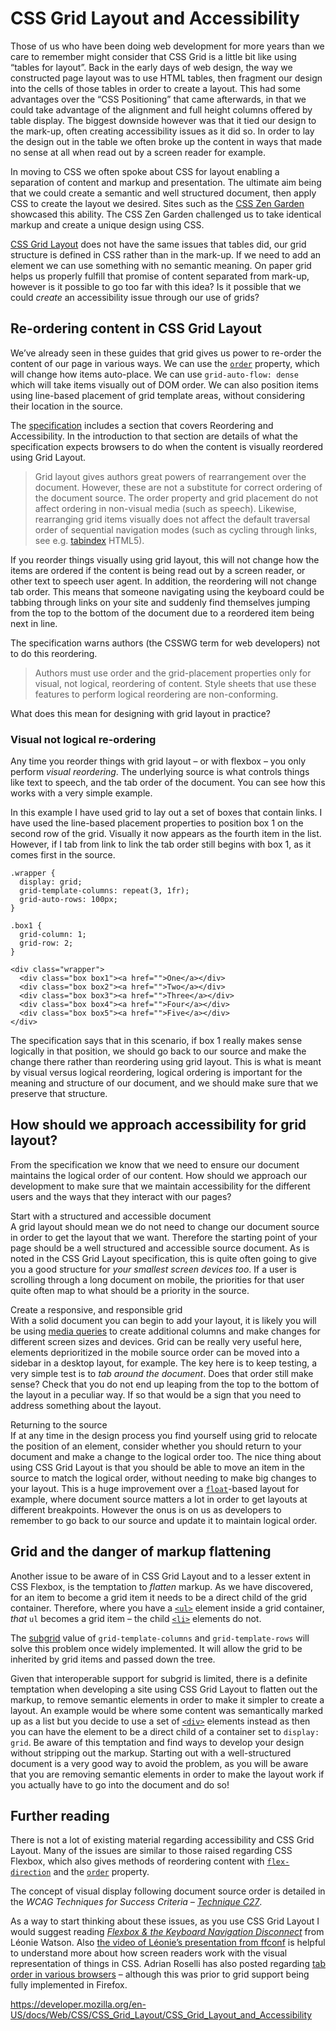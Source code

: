 # CSS Grid Layout and Accessibility

Those of us who have been doing web development for more years than we care to remember might consider that CSS Grid is a little bit like using “tables for layout”. Back in the early days of web design, the way we constructed page layout was to use HTML tables, then fragment our design into the cells of those tables in order to create a layout. This had some advantages over the “CSS Positioning” that came afterwards, in that we could take advantage of the alignment and full height columns offered by table display. The biggest downside however was that it tied our design to the mark-up, often creating accessibility issues as it did so. In order to lay the design out in the table we often broke up the content in ways that made no sense at all when read out by a screen reader for example.

In moving to CSS we often spoke about CSS for layout enabling a separation of content and markup and presentation. The ultimate aim being that we could create a semantic and well structured document, then apply CSS to create the layout we desired. Sites such as the [CSS Zen Garden](http://www.csszengarden.com/) showcased this ability. The CSS Zen Garden challenged us to take identical markup and create a unique design using CSS.

[CSS Grid Layout](../css_grid_layout) does not have the same issues that tables did, our grid structure is defined in CSS rather than in the mark-up. If we need to add an element we can use something with no semantic meaning. On paper grid helps us properly fulfill that promise of content separated from mark-up, however is it possible to go too far with this idea? Is it possible that we could _create_ an accessibility issue through our use of grids?

## Re-ordering content in CSS Grid Layout

We’ve already seen in these guides that grid gives us power to re-order the content of our page in various ways. We can use the [`order`](../order) property, which will change how items auto-place. We can use `grid-auto-flow: dense` which will take items visually out of DOM order. We can also position items using line-based placement of grid template areas, without considering their location in the source.

The [specification](https://drafts.csswg.org/css-grid/#order-accessibility) includes a section that covers Reordering and Accessibility. In the introduction to that section are details of what the specification expects browsers to do when the content is visually reordered using Grid Layout.

> Grid layout gives authors great powers of rearrangement over the document. However, these are not a substitute for correct ordering of the document source. The order property and grid placement do not affect ordering in non-visual media (such as speech). Likewise, rearranging grid items visually does not affect the default traversal order of sequential navigation modes (such as cycling through links, see e.g. [tabindex](https://developer.mozilla.org/en-US/docs/Web/HTML/Global_attributes/tabindex) HTML5).

If you reorder things visually using grid layout, this will not change how the items are ordered if the content is being read out by a screen reader, or other text to speech user agent. In addition, the reordering will not change tab order. This means that someone navigating using the keyboard could be tabbing through links on your site and suddenly find themselves jumping from the top to the bottom of the document due to a reordered item being next in line.

The specification warns authors (the CSSWG term for web developers) not to do this reordering.

> Authors must use order and the grid-placement properties only for visual, not logical, reordering of content. Style sheets that use these features to perform logical reordering are non-conforming.

What does this mean for designing with grid layout in practice?

### Visual not logical re-ordering

Any time you reorder things with grid layout – or with flexbox – you only perform _visual reordering_. The underlying source is what controls things like text to speech, and the tab order of the document. You can see how this works with a very simple example.

In this example I have used grid to lay out a set of boxes that contain links. I have used the line-based placement properties to position box 1 on the second row of the grid. Visually it now appears as the fourth item in the list. However, if I tab from link to link the tab order still begins with box 1, as it comes first in the source.

    .wrapper {
      display: grid;
      grid-template-columns: repeat(3, 1fr);
      grid-auto-rows: 100px;
    }

    .box1 {
      grid-column: 1;
      grid-row: 2;
    }

    <div class="wrapper">
      <div class="box box1"><a href="">One</a></div>
      <div class="box box2"><a href="">Two</a></div>
      <div class="box box3"><a href="">Three</a></div>
      <div class="box box4"><a href="">Four</a></div>
      <div class="box box5"><a href="">Five</a></div>
    </div>

The specification says that in this scenario, if box 1 really makes sense logically in that position, we should go back to our source and make the change there rather than reordering using grid layout. This is what is meant by visual versus logical reordering, logical ordering is important for the meaning and structure of our document, and we should make sure that we preserve that structure.

## How should we approach accessibility for grid layout?

From the specification we know that we need to ensure our document maintains the logical order of our content. How should we approach our development to make sure that we maintain accessibility for the different users and the ways that they interact with our pages?

Start with a structured and accessible document  
A grid layout should mean we do not need to change our document source in order to get the layout that we want. Therefore the starting point of your page should be a well structured and accessible source document. As is noted in the CSS Grid Layout specification, this is quite often going to give you a good structure for _your smallest screen devices too_. If a user is scrolling through a long document on mobile, the priorities for that user quite often map to what should be a priority in the source.

Create a responsive, and responsible grid  
With a solid document you can begin to add your layout, it is likely you will be using [media queries](../media_queries) to create additional columns and make changes for different screen sizes and devices. Grid can be really very useful here, elements deprioritized in the mobile source order can be moved into a sidebar in a desktop layout, for example. The key here is to keep testing, a very simple test is to _tab around the document_. Does that order still make sense? Check that you do not end up leaping from the top to the bottom of the layout in a peculiar way. If so that would be a sign that you need to address something about the layout.

Returning to the source  
If at any time in the design process you find yourself using grid to relocate the position of an element, consider whether you should return to your document and make a change to the logical order too. The nice thing about using CSS Grid Layout is that you should be able to move an item in the source to match the logical order, without needing to make big changes to your layout. This is a huge improvement over a [`float`](../float)-based layout for example, where document source matters a lot in order to get layouts at different breakpoints. However the onus is on us as developers to remember to go back to our source and update it to maintain logical order.

## Grid and the danger of markup flattening

Another issue to be aware of in CSS Grid Layout and to a lesser extent in CSS Flexbox, is the temptation to _flatten_ markup. As we have discovered, for an item to become a grid item it needs to be a direct child of the grid container. Therefore, where you have a [`<ul>`](https://developer.mozilla.org/en-US/docs/Web/HTML/Element/ul) element inside a grid container, _that_ `ul` becomes a grid item – the child [`<li>`](https://developer.mozilla.org/en-US/docs/Web/HTML/Element/li) elements do not.

The [subgrid](subgrid) value of `grid-template-columns` and `grid-template-rows` will solve this problem once widely implemented. It will allow the grid to be inherited by grid items and passed down the tree.

Given that interoperable support for subgrid is limited, there is a definite temptation when developing a site using CSS Grid Layout to flatten out the markup, to remove semantic elements in order to make it simpler to create a layout. An example would be where some content was semantically marked up as a list but you decide to use a set of [`<div>`](https://developer.mozilla.org/en-US/docs/Web/HTML/Element/div) elements instead as then you can have the element to be a direct child of a container set to `display: grid`. Be aware of this temptation and find ways to develop your design without stripping out the markup. Starting out with a well-structured document is a very good way to avoid the problem, as you will be aware that you are removing semantic elements in order to make the layout work if you actually have to go into the document and do so!

## Further reading

There is not a lot of existing material regarding accessibility and CSS Grid Layout. Many of the issues are similar to those raised regarding CSS Flexbox, which also gives methods of reordering content with [`flex-direction`](../flex-direction) and the [`order`](../order) property.

The concept of visual display following document source order is detailed in the _WCAG Techniques for Success Criteria – [Technique C27](https://www.w3.org/TR/WCAG20-TECHS/C27.html)_.

As a way to start thinking about these issues, as you use CSS Grid Layout I would suggest reading _[Flexbox & the Keyboard Navigation Disconnect](https://tink.uk/flexbox-the-keyboard-navigation-disconnect/)_ from Léonie Watson. Also [the video of Léonie’s presentation from ffconf](https://www.youtube.com/watch?v=spxT2CmHoPk) is helpful to understand more about how screen readers work with the visual representation of things in CSS. Adrian Roselli has also posted regarding [tab order in various browsers](https://adrianroselli.com/2015/10/html-source-order-vs-css-display-order.html) – although this was prior to grid support being fully implemented in Firefox.

<a href="https://developer.mozilla.org/en-US/docs/Web/CSS/CSS_Grid_Layout/CSS_Grid_Layout_and_Accessibility" class="_attribution-link">https://developer.mozilla.org/en-US/docs/Web/CSS/CSS_Grid_Layout/CSS_Grid_Layout_and_Accessibility</a>
